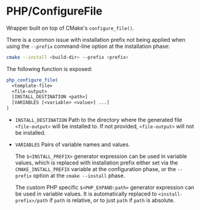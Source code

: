 # PHP/ConfigureFile

Wrapper built on top of CMake's `configure_file()`.

There is a common issue with installation prefix not being applied when using
the `--prefix` command-line option at the installation phase:

```sh
cmake --install <build-dir> --prefix <prefix>
```

The following function is exposed:

```cmake
php_configure_file(
  <template-file>
  <file-output>
  [INSTALL_DESTINATION <path>]
  [VARIABLES [<variable> <value>] ...]
)
```

* `INSTALL_DESTINATION`
  Path to the directory where the generated file `<file-output>` will be
  installed to. If not provided, `<file-output>` will not be installed.
* `VARIABLES`
  Pairs of variable names and values.

  The `$<INSTALL_PREFIX>` generator expression can be used in variable values,
  which is replaced with installation prefix either set via the
  `CMAKE_INSTALL_PREFIX` variable at the configuration phase, or the `--prefix`
  option at the `cmake --install` phase.

  The custom PHP specific `$<PHP_EXPAND:path>` generator expression can be used
  in variable values. It is automatically replaced to `<install-prefix>/path`
  if `path` is relative, or to just `path` if `path` is absolute.
